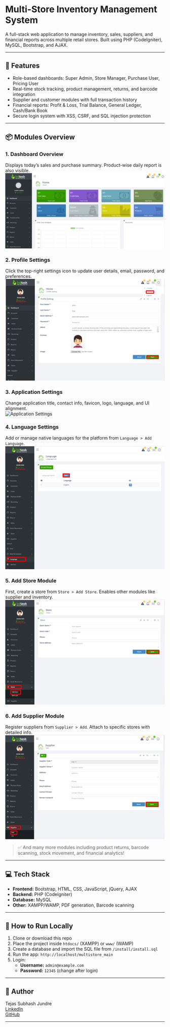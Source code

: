 # Multi-Store Inventory Management System

A full-stack web application to manage inventory, sales, suppliers, and financial reports across multiple retail stores. Built using PHP (CodeIgniter), MySQL, Bootstrap, and AJAX.

---

## 🔑 Features

- Role-based dashboards: Super Admin, Store Manager, Purchase User, Pricing User
- Real-time stock tracking, product management, returns, and barcode integration
- Supplier and customer modules with full transaction history
- Financial reports: Profit & Loss, Trial Balance, General Ledger, Cash/Bank Book
- Secure login system with XSS, CSRF, and SQL injection protection

---

## 📦 Modules Overview

### 1. Dashboard Overview  
Displays today’s sales and purchase summary. Product-wise daily report is also visible.  
![Dashboard](screenshots/dashboard.png.webp)

### 2. Profile Settings  
Click the top-right settings icon to update user details, email, password, and preferences.  
![Profile Settings](screenshots/profile_settings.png.webp)

### 3. Application Settings  
Change application title, contact info, favicon, logo, language, and UI alignment.  
![Application Settings](screenshots/app_settings.png.webp)

### 4. Language Settings  
Add or manage native languages for the platform from `Language > Add Language`.  
![Language Settings](screenshots/language_settings.png.webp)

### 5. Add Store Module  
First, create a store from `Store > Add Store`. Enables other modules like supplier and inventory.  
![Add Store](screenshots/add_store.png.webp)

### 6. Add Supplier Module  
Register suppliers from `Supplier > Add`. Attach to specific stores with detailed info.  
![Add Supplier](screenshots/add_supplier.png.webp)

> ✅ And many more modules including product returns, barcode scanning, stock movement, and financial analytics!

---

## 💻 Tech Stack

- **Frontend:** Bootstrap, HTML, CSS, JavaScript, jQuery, AJAX  
- **Backend:** PHP (CodeIgniter)  
- **Database:** MySQL  
- **Other:** XAMPP/WAMP, PDF generation, Barcode scanning

---

## 🚀 How to Run Locally

1. Clone or download this repo
2. Place the project inside `htdocs/` (XAMPP) or `www/` (WAMP)
3. Create a database and import the SQL file from `/install/install.sql`
4. Run the app: `http://localhost/multistore_main`
5. Login:  
   - **Username:** `admin@example.com`  
   - **Password:** `12345` (change after login)

---

## 🧠 Author

Tejas Subhash Jundre  
[LinkedIn](https://www.linkedin.com/in/tejas-jundre-909302259)  
[GitHub](https://github.com/tejasjundre)

---

